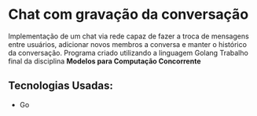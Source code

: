 # Chat com gravação da conversação

Implementação de um chat via rede capaz de fazer a troca de mensagens entre usuários, adicionar novos membros a conversa e manter o histórico da conversação. Programa criado utilizando a linguagem Golang
Trabalho final da disciplina **Modelos para Computação Concorrente**

## Tecnologias Usadas:
- Go
